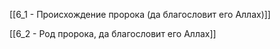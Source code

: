 

[[6_1 - Происхождение пророка (да благословит его Аллах)]]

[[6_2 - Род пророка, да благословит его Аллах]]


